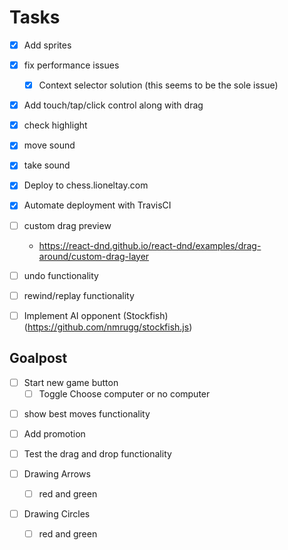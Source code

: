 # Tasks

- [x] Add sprites

- [x] fix performance issues

  - [x] Context selector solution (this seems to be the sole issue)

* [x] Add touch/tap/click control along with drag

- [x] check highlight

- [x] move sound

- [x] take sound

- [x] Deploy to chess.lioneltay.com

- [x] Automate deployment with TravisCI

- [ ] custom drag preview
  - https://react-dnd.github.io/react-dnd/examples/drag-around/custom-drag-layer

- [ ] undo functionality

- [ ] rewind/replay functionality

- [ ] Implement AI opponent (Stockfish) (https://github.com/nmrugg/stockfish.js)

## Goalpost

- [ ] Start new game button
  - [ ] Toggle Choose computer or no computer

* [ ] show best moves functionality

* [ ] Add promotion

* [ ] Test the drag and drop functionality

* [ ] Drawing Arrows

  - [ ] red and green

* [ ] Drawing Circles
  - [ ] red and green
